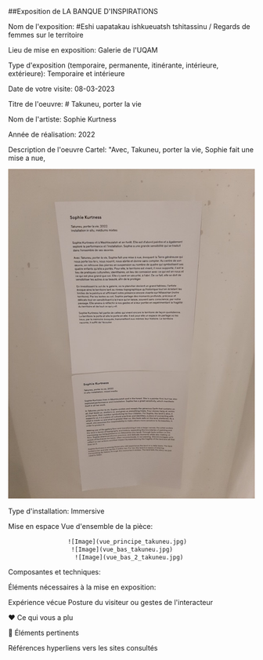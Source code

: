 
##Exposition de LA BANQUE D'INSPIRATIONS

Nom de l'exposition: #Eshi uapatakau ishkueuatsh tshitassinu / Regards de femmes sur le territoire

Lieu de mise en exposition: Galerie de l'UQAM

Type d'exposition (temporaire, permanente, itinérante, intérieure, extérieure): Temporaire et intérieure

Date de votre visite: 08-03-2023

Titre de l'oeuvre: # Takuneu, porter la vie

Nom de l'artiste: Sophie Kurtness

Année de réalisation: 2022

Description de l'oeuvre Cartel:
"Avec, Takuneu, porter la vie, Sophie fait une mise a nue, 


![Image](description_ouvre_takuneu.jpg)

Type d'installation: Immersive

Mise en espace Vue d'ensemble de la pièce:
                     
                     ![Image](vue_principe_takuneu.jpg)
                      ![Image](vue_bas_takuneu.jpg)
                       ![Image](vue_bas_2_takuneu.jpg)
                      

Composantes et techniques: 

Éléments nécessaires à la mise en exposition:

Expérience vécue Posture du visiteur ou gestes de l'interacteur

❤️ Ce qui vous a plu

🤔 Éléments pertinents 

Références hyperliens vers les sites consultés
